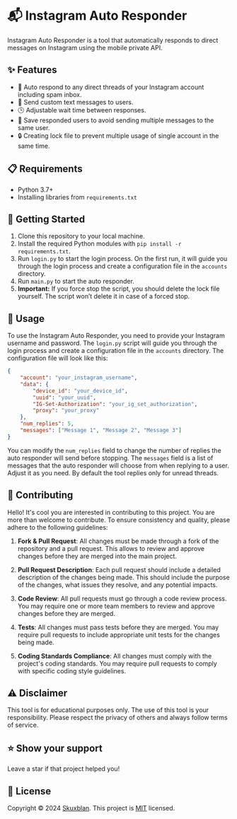 # 📬 Instagram Auto Responder

Instagram Auto Responder is a tool that automatically responds to direct messages on Instagram using the mobile private API.

## ✨ Features

- 🚀 Auto respond to any direct threads of your Instagram account including spam inbox.
- 📩 Send custom text messages to users.
- 🕒 Adjustable wait time between responses.
- 📁 Save responded users to avoid sending multiple messages to the same user.
- 🔒 Creating lock file to prevent multiple usage of single account in the same time.


## 📋 Requirements

- Python 3.7+
- Installing libraries from `requirements.txt`

## 🚀 Getting Started

1. Clone this repository to your local machine.
2. Install the required Python modules with `pip install -r requirements.txt`.
3. Run `login.py` to start the login process. On the first run, it will guide you through the login process and create a configuration file in the `accounts` directory.
4. Run `main.py` to start the auto responder.
5. **Important:** If you force stop the script, you should delete the lock file yourself. The script won’t delete it in case of a forced stop.


## 📝 Usage

To use the Instagram Auto Responder, you need to provide your Instagram username and password. The `login.py` script will guide you through the login process and create a configuration file in the `accounts` directory. The configuration file will look like this:

```json
{
    "account": "your_instagram_username",
    "data": {
        "device_id": "your_device_id",
        "uuid": "your_uuid",
        "IG-Set-Authorization": "your_ig_set_authorization",
        "proxy": "your_proxy"
    },
    "num_replies": 5,
    "messages": ["Message 1", "Message 2", "Message 3"]
}

```

You can modify the `num_replies` field to change the number of replies the auto responder will send before stopping. The `messages` field is a list of messages that the auto responder will choose from when replying to a user. Adjust it as you need. By default the tool replies only for unread threads.



## 👥 Contributing

Hello! It's cool you are interested in contributing to this project. You are more than welcome to contribute. To ensure consistency and quality, please adhere to the following guidelines:

1. **Fork & Pull Request**: All changes must be made through a fork of the repository and a pull request. This allows to review and approve changes before they are merged into the main project.

2. **Pull Request Description**: Each pull request should include a detailed description of the changes being made. This should include the purpose of the changes, what issues they resolve, and any potential impacts.

3. **Code Review**: All pull requests must go through a code review process. You may require one or more team members to review and approve changes before they are merged.

4. **Tests**: All changes must pass tests before they are merged. You may require pull requests to include appropriate unit tests for the changes being made.

5. **Coding Standards Compliance**: All changes must comply with the project's coding standards. You may require pull requests to comply with specific coding style guidelines.


 
## ⚠️ Disclaimer
This tool is for educational purposes only. The use of this tool is your responsibility. Please respect the privacy of others and always follow terms of service.


## ⭐️ Show your support

Leave a star if that project helped you!

## 📝 License

Copyright © 2024 [Skuxblan](https://github.com/Skuxblan).
This project is [MIT](https://choosealicense.com/licenses/mit/) licensed.
